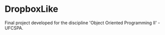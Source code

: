 # DropboxLike
Final project developed for the discipline 'Object Oriented Programming II' - UFCSPA.
